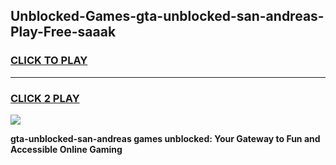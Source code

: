 
## Unblocked-Games-gta-unblocked-san-andreas-Play-Free-saaak
<h3>
<a href="https://premium76.site?title=gta-unblocked-san-andreas&ref=23A">CLICK TO PLAY</a></h3>
<hr>

<h3>
<a href="https://premium76.site?title=gta-unblocked-san-andreas&ref=23A">CLICK 2 PLAY</a>
  
</h3>

<a href="https://premium76.site?title=gta-unblocked-san-andreas&ref=23A"><img src="https://clearcache.store/games.png"></a>


**gta-unblocked-san-andreas games unblocked: Your Gateway to Fun and Accessible Online Gaming**
